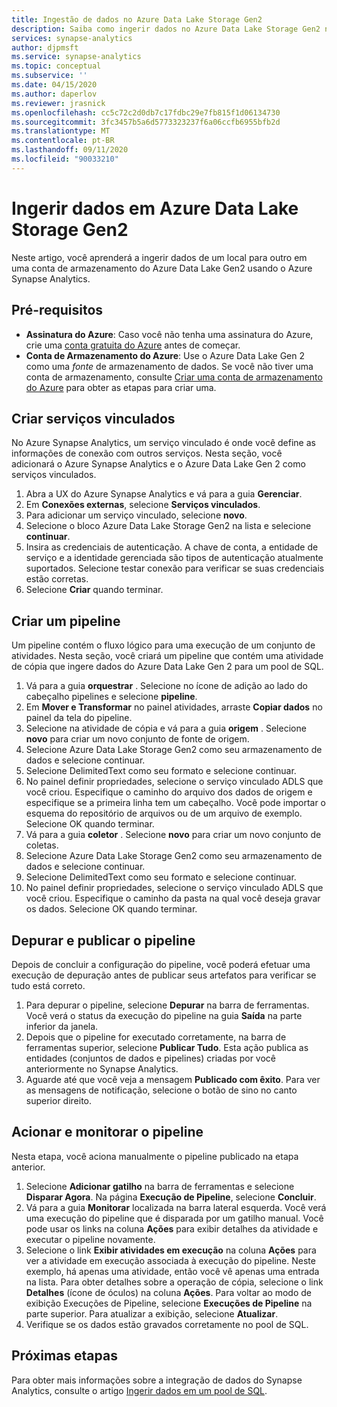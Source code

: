 ```yaml
---
title: Ingestão de dados no Azure Data Lake Storage Gen2
description: Saiba como ingerir dados no Azure Data Lake Storage Gen2 no Azure Synapse Analytics
services: synapse-analytics
author: djpmsft
ms.service: synapse-analytics
ms.topic: conceptual
ms.subservice: ''
ms.date: 04/15/2020
ms.author: daperlov
ms.reviewer: jrasnick
ms.openlocfilehash: cc5c72c2d0db7c17fdbc29e7fb815f1d06134730
ms.sourcegitcommit: 3fc3457b5a6d5773323237f6a06ccfb6955bfb2d
ms.translationtype: MT
ms.contentlocale: pt-BR
ms.lasthandoff: 09/11/2020
ms.locfileid: "90033210"
---
```

# <a name="ingest-data-into-azure-data-lake-storage-gen2"></a>Ingerir dados em Azure Data Lake Storage Gen2 

Neste artigo, você aprenderá a ingerir dados de um local para outro em uma conta de armazenamento do Azure Data Lake Gen2 usando o Azure Synapse Analytics.

## <a name="prerequisites"></a>Pré-requisitos

* **Assinatura do Azure**: Caso você não tenha uma assinatura do Azure, crie uma [conta gratuita do Azure](https://azure.microsoft.com/free/) antes de começar.
* **Conta de Armazenamento do Azure**: Use o Azure Data Lake Gen 2 como uma *fonte* de armazenamento de dados. Se você não tiver uma conta de armazenamento, consulte [Criar uma conta de armazenamento do Azure](../../storage/blobs/data-lake-storage-quickstart-create-account.md?toc=/azure/synapse-analytics/toc.json&bc=/azure/synapse-analytics/breadcrumb/toc.json) para obter as etapas para criar uma.

## <a name="create-linked-services"></a>Criar serviços vinculados

No Azure Synapse Analytics, um serviço vinculado é onde você define as informações de conexão com outros serviços. Nesta seção, você adicionará o Azure Synapse Analytics e o Azure Data Lake Gen 2 como serviços vinculados.

1. Abra a UX do Azure Synapse Analytics e vá para a guia **Gerenciar**.
1. Em **Conexões externas**, selecione **Serviços vinculados**.
1. Para adicionar um serviço vinculado, selecione **novo**.
1. Selecione o bloco Azure Data Lake Storage Gen2 na lista e selecione **continuar**.
1. Insira as credenciais de autenticação. A chave de conta, a entidade de serviço e a identidade gerenciada são tipos de autenticação atualmente suportados. Selecione testar conexão para verificar se suas credenciais estão corretas. 
1. Selecione **Criar** quando terminar.

## <a name="create-pipeline"></a>Criar um pipeline

Um pipeline contém o fluxo lógico para uma execução de um conjunto de atividades. Nesta seção, você criará um pipeline que contém uma atividade de cópia que ingere dados do Azure Data Lake Gen 2 para um pool de SQL.

1. Vá para a guia **orquestrar** . Selecione no ícone de adição ao lado do cabeçalho pipelines e selecione **pipeline**.
1. Em **Mover e Transformar** no painel atividades, arraste **Copiar dados** no painel da tela do pipeline.
1. Selecione na atividade de cópia e vá para a guia **origem** . Selecione **novo** para criar um novo conjunto de fonte de origem.
1. Selecione Azure Data Lake Storage Gen2 como seu armazenamento de dados e selecione continuar.
1. Selecione DelimitedText como seu formato e selecione continuar.
1. No painel definir propriedades, selecione o serviço vinculado ADLS que você criou. Especifique o caminho do arquivo dos dados de origem e especifique se a primeira linha tem um cabeçalho. Você pode importar o esquema do repositório de arquivos ou de um arquivo de exemplo. Selecione OK quando terminar.
1. Vá para a guia **coletor** . Selecione **novo** para criar um novo conjunto de coletas.
1. Selecione Azure Data Lake Storage Gen2 como seu armazenamento de dados e selecione continuar.
1. Selecione DelimitedText como seu formato e selecione continuar.
1. No painel definir propriedades, selecione o serviço vinculado ADLS que você criou. Especifique o caminho da pasta na qual você deseja gravar os dados. Selecione OK quando terminar.

## <a name="debug-and-publish-pipeline"></a>Depurar e publicar o pipeline

Depois de concluir a configuração do pipeline, você poderá efetuar uma execução de depuração antes de publicar seus artefatos para verificar se tudo está correto.

1. Para depurar o pipeline, selecione **Depurar** na barra de ferramentas. Você verá o status da execução do pipeline na guia **Saída** na parte inferior da janela. 
1. Depois que o pipeline for executado corretamente, na barra de ferramentas superior, selecione **Publicar Tudo**. Esta ação publica as entidades (conjuntos de dados e pipelines) criadas por você anteriormente no Synapse Analytics.
1. Aguarde até que você veja a mensagem **Publicado com êxito**. Para ver as mensagens de notificação, selecione o botão de sino no canto superior direito. 


## <a name="trigger-and-monitor-the-pipeline"></a>Acionar e monitorar o pipeline

Nesta etapa, você aciona manualmente o pipeline publicado na etapa anterior. 

1. Selecione **Adicionar gatilho** na barra de ferramentas e selecione **Disparar Agora**. Na página **Execução de Pipeline**, selecione **Concluir**.  
1. Vá para a guia **Monitorar** localizada na barra lateral esquerda. Você verá uma execução do pipeline que é disparada por um gatilho manual. Você pode usar os links na coluna **Ações** para exibir detalhes da atividade e executar o pipeline novamente.
1. Selecione o link **Exibir atividades em execução** na coluna **Ações** para ver a atividade em execução associada à execução do pipeline. Neste exemplo, há apenas uma atividade, então você vê apenas uma entrada na lista. Para obter detalhes sobre a operação de cópia, selecione o link **Detalhes** (ícone de óculos) na coluna **Ações**. Para voltar ao modo de exibição Execuções de Pipeline, selecione **Execuções de Pipeline** na parte superior. Para atualizar a exibição, selecione **Atualizar**.
1. Verifique se os dados estão gravados corretamente no pool de SQL.


## <a name="next-steps"></a>Próximas etapas

Para obter mais informações sobre a integração de dados do Synapse Analytics, consulte o artigo [Ingerir dados em um pool de SQL](data-integration-sql-pool.md).

